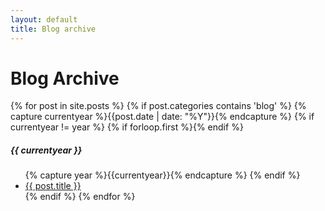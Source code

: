 ```yaml
---
layout: default
title: Blog archive
---
```

<div class="page-content wc-container">
	<h1>Blog Archive</h1>
	{% for post in site.posts %}
		{% if post.categories contains 'blog' %}
			{% capture currentyear %}{{post.date | date: "%Y"}}{% endcapture %}
			{% if currentyear != year %}
				{% if forloop.first %}</ul>{% endif %}
				<h5>{{ currentyear }}</h5>
				<ul class="posts">
				{% capture year %}{{currentyear}}{% endcapture %} 
			{% endif %}
			<li><a href="{{ post.url | prepend: site.baseurl }}">{{ post.title }}</a></li>
		{% endif %}
	{% endfor %}
	</ul>
</div>
